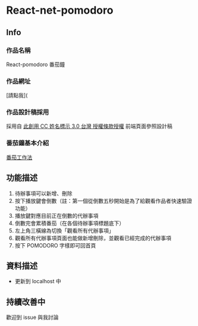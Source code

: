 # React-net-pomodoro
## Info
### 作品名稱
React-pomodoro 番茄鐘
### 作品網址
[請點我](
### 作品設計稿採用
採用自 [此創用 CC 姓名標示 3.0 台灣 授權條款授權](https://challenge.thef2e.com/user/2760?schedule=2468#works-2468)
前端頁面參照設計稿
### 番茄鐘基本介紹
[番茄工作法](https://zh.wikipedia.org/wiki/番茄工作法)

## 功能描述
1. 待辦事項可以新增、刪除
2. 按下播放鍵會倒數（註：第一個從倒數五秒開始是為了給觀看作品者快速驗證功能）
3. 播放鍵對應目前正在倒數的代辦事項
4. 倒數完會累積番茄（在各個待辦事項標題底下）
5. 左上角三橫線為切換「觀看所有代辦事項」
6. 觀看所有代辦事項頁面也能做新增刪除，並觀看已經完成的代辦事項
7. 按下 POMODORO 字樣即可回首頁

## 資料描述
* 更新到 localhost 中

## 持續改善中
歡迎到 issue 與我討論
